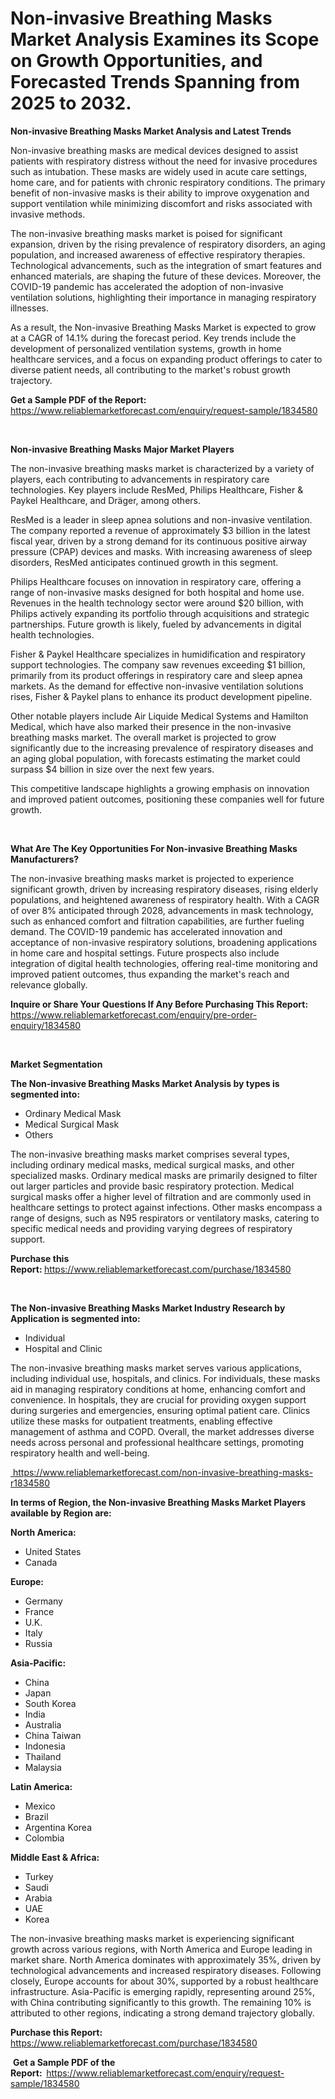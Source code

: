 <p><h1>Non-invasive Breathing Masks Market Analysis Examines its Scope on Growth Opportunities, and Forecasted Trends Spanning from 2025 to 2032.</h1></p><p><strong>Non-invasive Breathing Masks Market Analysis and Latest Trends</strong></p>
<p><p>Non-invasive breathing masks are medical devices designed to assist patients with respiratory distress without the need for invasive procedures such as intubation. These masks are widely used in acute care settings, home care, and for patients with chronic respiratory conditions. The primary benefit of non-invasive masks is their ability to improve oxygenation and support ventilation while minimizing discomfort and risks associated with invasive methods.</p><p>The non-invasive breathing masks market is poised for significant expansion, driven by the rising prevalence of respiratory disorders, an aging population, and increased awareness of effective respiratory therapies. Technological advancements, such as the integration of smart features and enhanced materials, are shaping the future of these devices. Moreover, the COVID-19 pandemic has accelerated the adoption of non-invasive ventilation solutions, highlighting their importance in managing respiratory illnesses.</p><p>As a result, the Non-invasive Breathing Masks Market is expected to grow at a CAGR of 14.1% during the forecast period. Key trends include the development of personalized ventilation systems, growth in home healthcare services, and a focus on expanding product offerings to cater to diverse patient needs, all contributing to the market's robust growth trajectory.</p></p>
<p><strong>Get a Sample PDF of the Report:&nbsp;</strong> <a href="https://www.reliablemarketforecast.com/enquiry/request-sample/1834580?utm_campaign=3135&utm_medium=2&utm_source=Github&utm_content=ia&utm_term=14042025&utm_id=non-invasive-breathing-masks">https://www.reliablemarketforecast.com/enquiry/request-sample/1834580</a></p>
<p>&nbsp;</p>
<p><strong>Non-invasive Breathing Masks Major Market Players</strong></p>
<p><p>The non-invasive breathing masks market is characterized by a variety of players, each contributing to advancements in respiratory care technologies. Key players include ResMed, Philips Healthcare, Fisher & Paykel Healthcare, and Dräger, among others. </p><p>ResMed is a leader in sleep apnea solutions and non-invasive ventilation. The company reported a revenue of approximately $3 billion in the latest fiscal year, driven by a strong demand for its continuous positive airway pressure (CPAP) devices and masks. With increasing awareness of sleep disorders, ResMed anticipates continued growth in this segment.</p><p>Philips Healthcare focuses on innovation in respiratory care, offering a range of non-invasive masks designed for both hospital and home use. Revenues in the health technology sector were around $20 billion, with Philips actively expanding its portfolio through acquisitions and strategic partnerships. Future growth is likely, fueled by advancements in digital health technologies.</p><p>Fisher & Paykel Healthcare specializes in humidification and respiratory support technologies. The company saw revenues exceeding $1 billion, primarily from its product offerings in respiratory care and sleep apnea markets. As the demand for effective non-invasive ventilation solutions rises, Fisher & Paykel plans to enhance its product development pipeline.</p><p>Other notable players include Air Liquide Medical Systems and Hamilton Medical, which have also marked their presence in the non-invasive breathing masks market. The overall market is projected to grow significantly due to the increasing prevalence of respiratory diseases and an aging global population, with forecasts estimating the market could surpass $4 billion in size over the next few years. </p><p>This competitive landscape highlights a growing emphasis on innovation and improved patient outcomes, positioning these companies well for future growth.</p></p>
<p>&nbsp;</p>
<p><strong>What Are The Key Opportunities For Non-invasive Breathing Masks Manufacturers?</strong></p>
<p><p>The non-invasive breathing masks market is projected to experience significant growth, driven by increasing respiratory diseases, rising elderly populations, and heightened awareness of respiratory health. With a CAGR of over 8% anticipated through 2028, advancements in mask technology, such as enhanced comfort and filtration capabilities, are further fueling demand. The COVID-19 pandemic has accelerated innovation and acceptance of non-invasive respiratory solutions, broadening applications in home care and hospital settings. Future prospects also include integration of digital health technologies, offering real-time monitoring and improved patient outcomes, thus expanding the market's reach and relevance globally.</p></p>
<p><strong>Inquire or Share Your Questions If Any Before Purchasing This Report:</strong> <a href="https://www.reliablemarketforecast.com/enquiry/pre-order-enquiry/1834580?utm_campaign=3135&utm_medium=2&utm_source=Github&utm_content=ia&utm_term=14042025&utm_id=non-invasive-breathing-masks">https://www.reliablemarketforecast.com/enquiry/pre-order-enquiry/1834580</a></p>
<p>&nbsp;</p>
<p><strong>Market Segmentation</strong></p>
<p><strong>The Non-invasive Breathing Masks Market Analysis by types is segmented into:</strong></p>
<p><ul><li>Ordinary Medical Mask</li><li>Medical Surgical Mask</li><li>Others</li></ul></p>
<p><p>The non-invasive breathing masks market comprises several types, including ordinary medical masks, medical surgical masks, and other specialized masks. Ordinary medical masks are primarily designed to filter out larger particles and provide basic respiratory protection. Medical surgical masks offer a higher level of filtration and are commonly used in healthcare settings to protect against infections. Other masks encompass a range of designs, such as N95 respirators or ventilatory masks, catering to specific medical needs and providing varying degrees of respiratory support.</p></p>
<p><strong>Purchase this Report:&nbsp;</strong><a href="https://www.reliablemarketforecast.com/purchase/1834580?utm_campaign=3135&utm_medium=2&utm_source=Github&utm_content=ia&utm_term=14042025&utm_id=non-invasive-breathing-masks">https://www.reliablemarketforecast.com/purchase/1834580</a></p>
<p>&nbsp;</p>
<p><strong>The Non-invasive Breathing Masks Market Industry Research by Application is segmented into:</strong></p>
<p><ul><li>Individual</li><li>Hospital and Clinic</li></ul></p>
<p><p>The non-invasive breathing masks market serves various applications, including individual use, hospitals, and clinics. For individuals, these masks aid in managing respiratory conditions at home, enhancing comfort and convenience. In hospitals, they are crucial for providing oxygen support during surgeries and emergencies, ensuring optimal patient care. Clinics utilize these masks for outpatient treatments, enabling effective management of asthma and COPD. Overall, the market addresses diverse needs across personal and professional healthcare settings, promoting respiratory health and well-being.</p></p>
<p><a href="https://www.reliablemarketforecast.com/non-invasive-breathing-masks-r1834580?utm_campaign=3135&utm_medium=2&utm_source=Github&utm_content=ia&utm_term=14042025&utm_id=non-invasive-breathing-masks">&nbsp;https://www.reliablemarketforecast.com/non-invasive-breathing-masks-r1834580</a></p>
<p><strong>In terms of Region, the Non-invasive Breathing Masks Market Players available by Region are:</strong></p>
<p>
    <p> <strong> North America: </strong>
        <ul>
            <li>United States</li>
            <li>Canada</li>
        </ul>
        </p> 
    <p> <strong> Europe: </strong>
        <ul>
            <li>Germany</li>
            <li>France</li>
            <li>U.K.</li>
            <li>Italy</li>
            <li>Russia</li>
        </ul>
        </p> 
    <p> <strong> Asia-Pacific: </strong>
        <ul>
            <li>China</li>
            <li>Japan</li>
            <li>South Korea</li>
            <li>India</li>
            <li>Australia</li>
            <li>China Taiwan</li>
            <li>Indonesia</li>
            <li>Thailand</li>
            <li>Malaysia</li>
        </ul>
        </p> 
    <p> <strong> Latin America: </strong>
        <ul>
            <li>Mexico</li>
            <li>Brazil</li>
            <li>Argentina Korea</li>
            <li>Colombia</li>
        </ul>
        </p> 
    <p> <strong> Middle East & Africa: </strong>
        <ul>
            <li>Turkey</li>
            <li>Saudi</li>
            <li>Arabia</li>
            <li>UAE</li>
            <li>Korea</li>
        </ul>
    </p>
    </p>
<p><p>The non-invasive breathing masks market is experiencing significant growth across various regions, with North America and Europe leading in market share. North America dominates with approximately 35%, driven by technological advancements and increased respiratory diseases. Following closely, Europe accounts for about 30%, supported by a robust healthcare infrastructure. Asia-Pacific is emerging rapidly, representing around 25%, with China contributing significantly to this growth. The remaining 10% is attributed to other regions, indicating a strong demand trajectory globally.</p></p>
<p><strong>Purchase this Report: </strong><a href="https://www.reliablemarketforecast.com/purchase/1834580?utm_campaign=3135&utm_medium=2&utm_source=Github&utm_content=ia&utm_term=14042025&utm_id=non-invasive-breathing-masks">https://www.reliablemarketforecast.com/purchase/1834580</a></p>
<p>&nbsp;<strong>Get a Sample PDF of the Report:&nbsp;&nbsp;</strong><a href="https://www.reliablemarketforecast.com/enquiry/request-sample/1834580?utm_campaign=3135&utm_medium=2&utm_source=Github&utm_content=ia&utm_term=14042025&utm_id=non-invasive-breathing-masks">https://www.reliablemarketforecast.com/enquiry/request-sample/1834580</a></p>
<p><strong></strong></p>
<p><p></p><p></p><p></p></p>